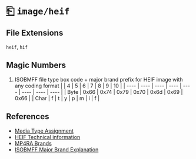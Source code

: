 # [⎗](../README.md) `image/heif`

## File Extensions

`heif`, `hif`

## Magic Numbers

1. ISOBMFF file type box code + major brand prefix for HEIF image with any coding format
   | | 4 | 5 | 6 | 7 | 8 | 9 | 10 |
   | ---- | ---- | ---- | ---- | ---- | ---- | ---- | ---- |
   | Byte | 0x66 | 0x74 | 0x79 | 0x70 | 0x6d | 0x69 | 0x66 |
   | Char | f | t | y | p | m | i | f |

## References

- [Media Type Assignment](https://www.iana.org/assignments/media-types/image/heif)
- [HEIF Technical information](https://nokiatech.github.io/heif/technical.html)
- [MP4RA Brands](https://mp4ra.org/registered-types/brands)
- [ISOBMFF Major Brand Explanation](https://www.ftyps.com/what.html)
